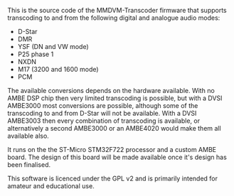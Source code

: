 This is the source code of the MMDVM-Transcoder firmware that supports transcoding to and from the following digital and analogue audio modes:
- D-Star
- DMR
- YSF (DN and VW mode)
- P25 phase 1
- NXDN
- M17 (3200 and 1600 mode)
- PCM

The available conversions depends on the hardware available. With no AMBE DSP chip then very limited transcoding is possible, but with a DVSI AMBE3000 most conversions are possible, although some of the transcoding to and from D-Star will not be available. With a DVSI AMBE3003 then every combination of transcoding is available, or alternatively a second AMBE3000 or an AMBE4020 would make them all available also.

It runs on the the ST-Micro STM32F722 processor and a custom AMBE board. The design of this board will be made available once it's design has been finalised.

This software is licenced under the GPL v2 and is primarily intended for amateur and educational use.
